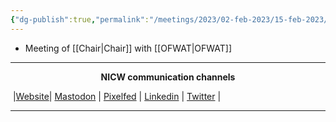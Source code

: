 ```yaml
---
{"dg-publish":true,"permalink":"/meetings/2023/02-feb-2023/15-feb-2023/"}
---
```



- Meeting of [[Chair\|Chair]] with [[OFWAT\|OFWAT]]

***
<p style="text-align: center;font-weight:bold";>NICW communication channels</p>

󠁧 |[Website](https://nationalinfrastructurecommission.wales)| [Mastodon](https://toot.wales/@NICW) | [Pixelfed](https://pix.toot.wales/NICW) | [Linkedin](https://www.linkedin.com/company/26268509/) | [Twitter](https://twitter.com/InfraCommCymru) |
***


